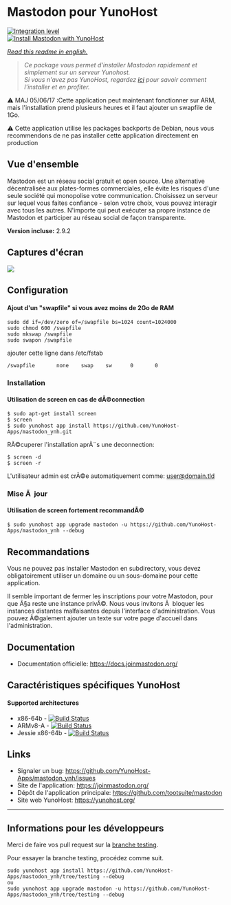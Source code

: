 # Mastodon pour YunoHost

[![Integration level](https://dash.yunohost.org/integration/mastodon.svg)](https://dash.yunohost.org/appci/app/mastodon)  
[![Install Mastodon with YunoHost](https://install-app.yunohost.org/install-with-yunohost.png)](https://install-app.yunohost.org/?app=mastodon)

*[Read this readme in english.](./README.md)* 

> *Ce package vous permet d'installer Mastodon rapidement et simplement sur un serveur Yunohost.  
Si vous n'avez pas YunoHost, regardez [ici](https://yunohost.org/#/install) pour savoir comment l'installer et en profiter.*

:warning: MAJ 05/06/17 :Cette application peut maintenant fonctionner sur ARM, mais l'installation prend plusieurs heures et il faut ajouter un swapfile de 1Go.

:warning: Cette application utilise les packages backports de Debian, nous vous recommendons de ne pas installer cette application directement en production

## Vue d'ensemble
Mastodon est un réseau social gratuit et open source. Une alternative décentralisée aux plates-formes commerciales, elle évite les risques d'une seule société qui monopolise votre communication. Choisissez un serveur sur lequel vous faites confiance - selon votre choix, vous pouvez interagir avec tous les autres. N'importe qui peut exécuter sa propre instance de Mastodon et participer au réseau social de façon transparente.

**Version incluse:** 2.9.2

## Captures d'écran

![](https://framalibre.org/sites/default/files/mastodon.png)

## Configuration

#### Ajout d'un "swapfile" si vous avez moins de 2Go de RAM
```
sudo dd if=/dev/zero of=/swapfile bs=1024 count=1024000
sudo chmod 600 /swapfile
sudo mkswap /swapfile
sudo swapon /swapfile
```
ajouter cette ligne dans /etc/fstab
```
/swapfile       none    swap    sw      0       0
```

### Installation

#### Utilisation de __screen__ en cas de dÃ©connection
```
$ sudo apt-get install screen
$ screen
$ sudo yunohost app install https://github.com/YunoHost-Apps/mastodon_ynh.git
```
RÃ©cuperer l'installation aprÃ¨s une deconnection:
```
$ screen -d
$ screen -r
```
L'utilisateur admin est crÃ©e automatiquement comme: user@domain.tld

### Mise Ã  jour
#### Utilisation de __screen__ fortement recommandÃ©

`$ sudo yunohost app upgrade mastodon -u https://github.com/YunoHost-Apps/mastodon_ynh --debug `

## Recommandations

Vous ne pouvez pas installer Mastodon en subdirectory, vous devez obligatoirement utiliser un domaine ou un sous-domaine pour cette application.

Il semble important de fermer les inscriptions pour votre Mastodon, pour que Ã§a reste une instance privÃ©. Nous vous invitons Ã  bloquer les instances distantes malfaisantes depuis l'interface d'administration. Vous pouvez Ã©galement ajouter un texte sur votre page d'accueil dans l'administration.

## Documentation

 * Documentation officielle: https://docs.joinmastodon.org/

## Caractéristiques spécifiques YunoHost

#### Supported architectures

* x86-64b - [![Build Status](https://ci-apps.yunohost.org/ci/logs/mastodon%20%28Apps%29.svg)](https://ci-apps.yunohost.org/ci/apps/mastodon/)
* ARMv8-A - [![Build Status](https://ci-apps-arm.yunohost.org/ci/logs/mastodon%20%28Apps%29.svg)](https://ci-apps-arm.yunohost.org/ci/apps/mastodon/)
* Jessie x86-64b - [![Build Status](https://ci-stretch.nohost.me/ci/logs/mastodon%20%28Apps%29.svg)](https://ci-stretch.nohost.me/ci/apps/mastodon/)

## Links

 * Signaler un bug: https://github.com/YunoHost-Apps/mastodon_ynh/issues
 * Site de l'application: https://joinmastodon.org/
 * Dépôt de l'application principale: https://github.com/tootsuite/mastodon
 * Site web YunoHost: https://yunohost.org/

---

Informations pour les développeurs
----------------

Merci de faire vos pull request sur la [branche testing](https://github.com/YunoHost-Apps/mastodon_ynh/tree/testing).

Pour essayer la branche testing, procédez comme suit.
```
sudo yunohost app install https://github.com/YunoHost-Apps/mastodon_ynh/tree/testing --debug
ou
sudo yunohost app upgrade mastodon -u https://github.com/YunoHost-Apps/mastodon_ynh/tree/testing --debug
```
